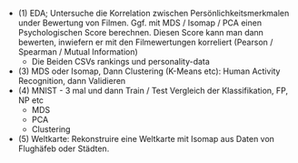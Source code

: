 - (1) EDA; Untersuche die Korrelation zwischen Persönlichkeitsmerkmalen under Bewertung von Filmen. Ggf. mit MDS / Isomap / PCA einen Psychologischen Score berechnen. Diesen Score kann man dann bewerten, inwiefern er mit den Filmewertungen korreliert (Pearson / Spearman / Mutual Information)
	- Die Beiden CSVs rankings und personality-data
- (3) MDS oder Isomap, Dann Clustering (K-Means etc): Human Activity Recognition, dann Validieren
- (4) MNIST - 3 mal und dann Train / Test Vergleich der Klassifikation, FP, NP etc
	- MDS
	- PCA
	- Clustering
- (5) Weltkarte: Rekonstruire eine Weltkarte mit Isomap aus Daten von Flughäfeb oder Städten.
